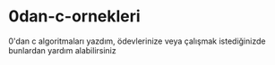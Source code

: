 # 0dan-c-ornekleri
0'dan c algoritmaları yazdım, ödevlerinize veya çalışmak istediğinizde bunlardan yardım alabilirsiniz 
